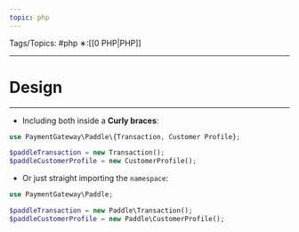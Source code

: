 ```yaml
---
topic: php
---
```



Tags/Topics: #php
∗:[[0 PHP|PHP]]

---
# Design

--- 
- Including both inside a __Curly braces__:
```php
use PaymentGateway\Paddle\{Transaction, Customer Profile};

$paddleTransaction = new Transaction();
$paddleCustomerProfile = new CustomerProfile();
```
- Or just straight importing the `namespace`:
```php
use PaymentGateway\Paddle;

$paddleTransaction = new Paddle\Transaction();
$paddleCustomerProfile = new Paddle\CustomerProfile();
```